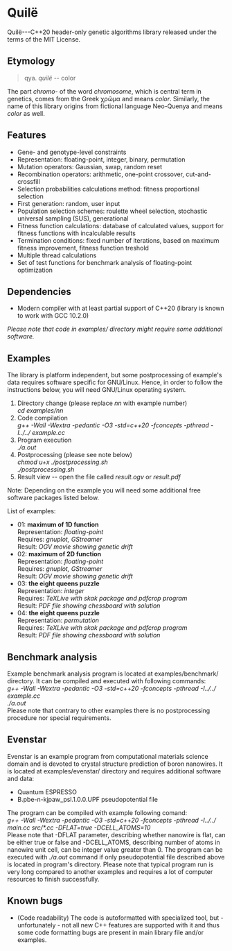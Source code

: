# Quilë
Quilë---C++20 header-only genetic algorithms library released under the terms
of the MIT License.

## Etymology
> qya. *quilë* -- color

The part *chromo-* of the word *chromosome*, which is central term in genetics,
comes from the Greek χρῶμα and means *color*. Similarly, the name of this
library origins from fictional language Neo-Quenya and means *color* as well.

## Features
- Gene- and genotype-level constraints
- Representation: floating-point, integer, binary, permutation
- Mutation operators: Gaussian, swap, random reset
- Recombination operators: arithmetic, one-point crossover, cut-and-crossfill
- Selection probabilities calculations method: fitness proportional selection
- First generation: random, user input
- Population selection schemes: roulette wheel selection, stochastic universal
  sampling (SUS), generational
- Fitness function calculations: database of calculated values, support for
  fitness functions with incalculable results
- Termination conditions: fixed number of iterations, based on maximum fitness
  improvement, fitness function treshold
- Multiple thread calculations
- Set of test functions for benchmark analysis of floating-point optimization

## Dependencies
- Modern compiler with at least partial support of C++20 (library is known to
  work with GCC 10.2.0)

*Please note that code in examples/ directory might require some additional
software.*

## Examples
The library is platform independent, but some postprocessing of example's data
requires software specific for GNU/Linux. Hence, in order to follow the
instructions below, you will need GNU/Linux operating system.

1. Directory change (please replace *nn* with example number)  
    *cd examples/nn*
2. Code compilation  
    *g++ -Wall -Wextra -pedantic -O3 -std=c++20 -fconcepts -pthread -I../../
    example.cc*
3. Program execution  
    *./a.out*
4. Postprocessing (please see note below)  
    *chmod u+x ./postprocessing.sh*  
    *./postprocessing.sh*
5. Result view -- open the file called *result.ogv* or *result.pdf*

Note: Depending on the example you will need some additional free software
packages listed below.

List of examples:

- 01: **maximum of 1D function**  
Representation: *floating-point*  
Requires: *gnuplot, GStreamer*  
Result: *OGV movie showing genetic drift*
- 02: **maximum of 2D function**  
Representation: *floating-point*  
Requires: *gnuplot, GStreamer*  
Result: *OGV movie showing genetic drift*
- 03: **the eight queens puzzle**  
Representation: *integer*  
Requires: *TeXLive with skak package and pdfcrop program*  
Result: *PDF file showing chessboard with solution*
- 04: **the eight queens puzzle**  
Representation: *permutation*  
Requires: *TeXLive with skak package and pdfcrop program*  
Result: *PDF file showing chessboard with solution*

## Benchmark analysis
Example benchmark analysis program is located at examples/benchmark/ directory.
It can be compiled and executed with following commands:  
    *g++ -Wall -Wextra -pedantic -O3 -std=c++20 -fconcepts -pthread -I../../
    example.cc*  
    *./a.out*  
Please note that contrary to other examples there is no postprocessing procedure
nor special requirements.

## Evenstar
Evenstar is an example program from computational materials science domain and
is devoted to crystal structure prediction of boron nanowires. It is located at
examples/evenstar/ directory and requires additional software and data:  

- Quantum ESPRESSO
- B.pbe-n-kjpaw_psl.1.0.0.UPF pseudopotential file

The program can be compiled with example following comand:  
    *g++ -Wall -Wextra -pedantic -O3 -std=c++20 -fconcepts -pthread -I../../
    main.cc src/\*.cc -DFLAT=true -DCELL_ATOMS=10*  
Please note that -DFLAT parameter, describing whether nanowire is flat, can be
either true or false and -DCELL_ATOMS, describing number of atoms in nanowire
unit cell, can be integer value greater than 0. The program can be executed with
    *./a.out*
command if only pseudopotential file described above is located in program's
directory. Please note that typical program run is very long compared to another
examples and requires a lot of computer resources to finish successfully.

## Known bugs
- (Code readability) The code is autoformatted with specialized tool, but -
unfortunately - not all new C++ features are supported with it and thus some
code formatting bugs are present in main library file and/or examples.
